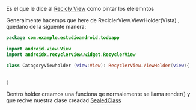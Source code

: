 Es el que le dice al [Recicly View](Recicly%20View.md) como pintar los elelemntos

Generalmente hacemps que here de ReciclerView.ViewHolder(Vista) , quedano de la siguente manera:

````kotlin
package com.example.estudioandroid.todoapp  
  
import android.view.View  
import androidx.recyclerview.widget.RecyclerView  
  
class CatagoryViewholder (view:View): RecyclerView.ViewHolder(view){  
  
  
}
````

Dentro holder creamos una funciona qe normalemente se llama render() y que recive nuestra clase creadad [SealedClass](Curso_android_studio\SealedClass.md)
